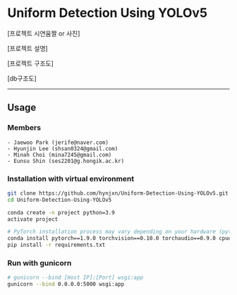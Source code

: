 # Uniform Detection Using YOLOv5
[프로젝트 시연움짤 or 사진]

[프로젝트 설명]

[프로젝트 구조도]

[db구조도]
 
---
## Usage
### Members
```
- Jaewoo Park (jerife@naver.com)
- Hyunjin Lee (shsan0324@gmail.com)
- Minah Choi (mina7245@gmail.com)
- Eunsu Shin (ses2201@g.hongik.ac.kr)
```




### Installation with virtual environment
```bash
git clone https://github.com/hynjxn/Uniform-Detection-Using-YOLOv5.git
cd Uniform-Detection-Using-YOLOv5

conda create -n project python=3.9
activate project

# PyTorch installation process may vary depending on your hardware (pytorch<=1.9.0)
conda install pytorch==1.9.0 torchvision==0.10.0 torchaudio==0.9.0 cpuonly -c pytorch
pip install -r requirements.txt
```

### Run with gunicorn
```bash
# gunicorn --bind [Host IP]:[Port] wsgi:app
gunicorn --bind 0.0.0.0:5000 wsgi:app
```
